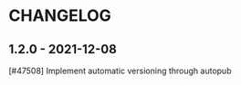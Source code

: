 CHANGELOG
=========

1.2.0 - 2021-12-08
------------------

[#47508] Implement automatic versioning through autopub
